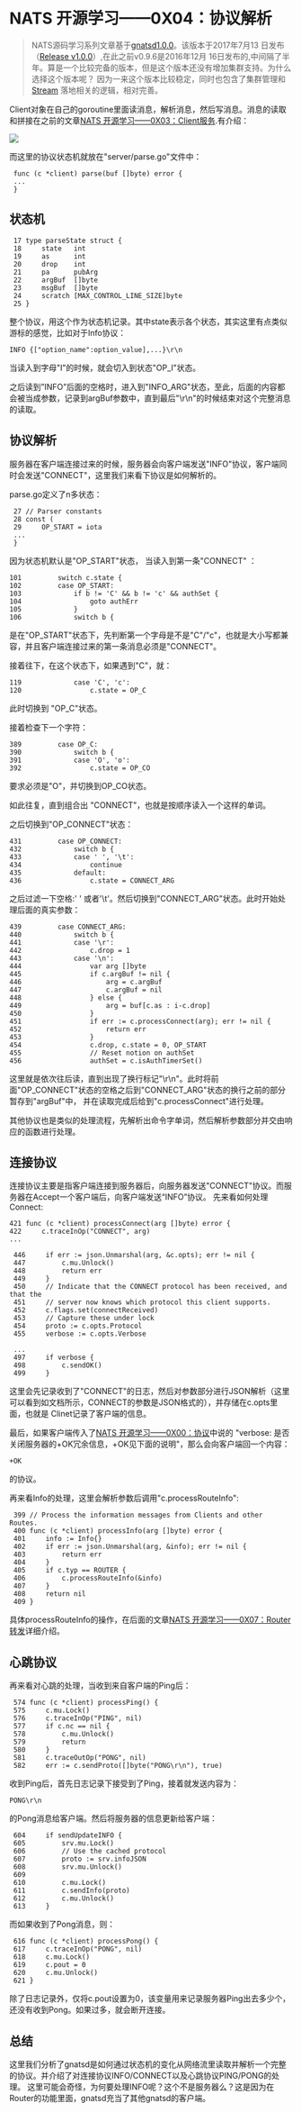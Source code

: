 # NATS 开源学习——0X04：协议解析

> NATS源码学习系列文章基于[gnatsd1.0.0](https://github.com/nats-io/gnatsd/tree/v1.0.0)。该版本于2017年7月13
> 日发布（[Release v1.0.0](https://github.com/nats-io/gnatsd/releases/tag/v1.0.0)）,在此之前v0.9.6是2016年12月
> 16日发布的,中间隔了半年。算是一个比较完备的版本，但是这个版本还没有增加集群支持。为什么选择这个版本呢？
> 因为一来这个版本比较稳定，同时也包含了集群管理和[Stream](https://github.com/nats-io/nats-streaming-server)
> 落地相关的逻辑，相对完善。


Client对象在自己的goroutine里面读消息，解析消息，然后写消息。消息的读取和拼接在之前的文章[NATS 开源学习——0X03：Client服务](./gnatsd_source_03.md).有介绍：

![](./images/client_parse.jpg)

而这里的协议状态机就放在"server/parse.go"文件中：

	 func (c *client) parse(buf []byte) error {
	 ...
	 }
	 
## 状态机

	 17 type parseState struct {
	 18     state   int
	 19     as      int
	 20     drop    int
	 21     pa      pubArg
	 22     argBuf  []byte
	 23     msgBuf  []byte
	 24     scratch [MAX_CONTROL_LINE_SIZE]byte
	 25 }	 
	 
整个协议，用这个作为状态机记录。其中state表示各个状态，其实这里有点类似游标的感觉，比如对于Info协议：

	INFO {["option_name":option_value],...}\r\n

当读入到字母"I"的时候，就会切入到状态"OP_I"状态。

之后读到”INFO”后面的空格时，进入到"INFO_ARG"状态，至此，后面的内容都会被当成参数，记录到argBuf参数中，直到最后"\r\n"的时候结束对这个完整消息的读取。


## 协议解析

服务器在客户端连接过来的时候，服务器会向客户端发送"INFO"协议，客户端同时会发送"CONNECT"，这里我们来看下协议是如何解析的。

parse.go定义了n多状态：

	 27 // Parser constants
	 28 const (
	 29     OP_START = iota
	 ...
	 }

因为状态机默认是"OP_START"状态， 当读入到第一条"CONNECT" ：

	101         switch c.state {
	102         case OP_START:
	103             if b != 'C' && b != 'c' && authSet {
	104                 goto authErr
	105             }
	106             switch b {
	

是在"OP_START"状态下，先判断第一个字母是不是"C"/"c"，也就是大小写都兼容，并且客户端连接过来的第一条消息必须是"CONNECT"。

接着往下，在这个状态下，如果遇到"C"，就：

	119             case 'C', 'c':
	120                 c.state = OP_C

此时切换到 "OP_C"状态。

接着检查下一个字符：

	389         case OP_C:
	390             switch b {
	391             case 'O', 'o':
	392                 c.state = OP_CO

要求必须是"O"，并切换到OP_CO状态。

如此往复，直到组合出 "CONNECT"，也就是按顺序读入一个这样的单词。

之后切换到"OP_CONNECT"状态：

	431         case OP_CONNECT:
	432             switch b {
	433             case ' ', '\t':
	434                 continue
	435             default:
	436                 c.state = CONNECT_ARG
	 
之后过滤一下空格:' '	 或者'\t'。然后切换到"CONNECT_ARG"状态。此时开始处理后面的真实参数：

	439         case CONNECT_ARG:
	440             switch b {
	441             case '\r':
	442                 c.drop = 1
	443             case '\n':
	444                 var arg []byte
	445                 if c.argBuf != nil {
	446                     arg = c.argBuf
	447                     c.argBuf = nil
	448                 } else {
	449                     arg = buf[c.as : i-c.drop]
	450                 }
	451                 if err := c.processConnect(arg); err != nil {
	452                     return err
	453                 }
	454                 c.drop, c.state = 0, OP_START
	455                 // Reset notion on authSet
	456                 authSet = c.isAuthTimerSet()

这里就是依次往后读，直到出现了换行标记"\r\n"。此时将前面"OP_CONNECT"状态的空格之后到"CONNECT_ARG"状态的换行之前的部分暂存到"argBuf"中，
并在读取完成后给到"c.processConnect"进行处理。

其他协议也是类似的处理流程，先解析出命令字单词，然后解析参数部分并交由响应的函数进行处理。

## 连接协议
连接协议主要是指客户端连接到服务器后，向服务器发送"CONNECT"协议。而服务器在Accept一个客户端后，向客户端发送“INFO”协议。
先来看如何处理Connect:

	421 func (c *client) processConnect(arg []byte) error {
	422     c.traceInOp("CONNECT", arg)
	...
	
	 446     if err := json.Unmarshal(arg, &c.opts); err != nil {
	 447         c.mu.Unlock()
	 448         return err
	 449     }
	 450     // Indicate that the CONNECT protocol has been received, and that the
	 451     // server now knows which protocol this client supports.
	 452     c.flags.set(connectReceived)
	 453     // Capture these under lock
	 454     proto := c.opts.Protocol
	 455     verbose := c.opts.Verbose
	 
	 ...
	 497     if verbose {
	 498         c.sendOK()
	 499     }

这里会先记录收到了"CONNECT"的日志，然后对参数部分进行JSON解析（这里可以看到如文档所示，CONNECT的参数是JSON格式的），并存储在c.opts里面，也就是
Clinet记录了客户端的信息。

最后，如果客户端传入了[NATS 开源学习——0X00：协议](./gnatsd_source_00.md)中说的 "verbose: 是否关闭服务器的+OK冗余信息，+OK见下面的说明"，那么会向客户端回一个内容：

	+OK
的协议。

再来看Info的处理，这里会解析参数后调用"c.processRouteInfo":

	 399 // Process the information messages from Clients and other Routes.
	 400 func (c *client) processInfo(arg []byte) error {
	 401     info := Info{}
	 402     if err := json.Unmarshal(arg, &info); err != nil {
	 403         return err
	 404     }
	 405     if c.typ == ROUTER {
	 406         c.processRouteInfo(&info)
	 407     }
	 408     return nil
	 409 }
	 
具体processRouteInfo的操作，在后面的文章[NATS 开源学习——0X07：Router转发](./gnatsd_source_07.md)详细介绍。
	 
 
## 心跳协议
再来看对心跳的处理，当收到来自客户端的Ping后：

	 574 func (c *client) processPing() {
	 575     c.mu.Lock()
	 576     c.traceInOp("PING", nil)
	 577     if c.nc == nil {
	 578         c.mu.Unlock()
	 579         return
	 580     }
	 581     c.traceOutOp("PONG", nil)
	 582     err := c.sendProto([]byte("PONG\r\n"), true)
 
收到Ping后，首先日志记录下接受到了Ping，接着就发送内容为：

	PONG\r\n

的Pong消息给客户端。然后将服务器的信息更新给客户端：
	
	 604     if sendUpdateINFO {
	 605         srv.mu.Lock()
	 606         // Use the cached protocol
	 607         proto := srv.infoJSON
	 608         srv.mu.Unlock()
	 609
	 610         c.mu.Lock()
	 611         c.sendInfo(proto)
	 612         c.mu.Unlock()
	 613     }	
 
 而如果收到了Pong消息，则：
 
	 616 func (c *client) processPong() {
	 617     c.traceInOp("PONG", nil)
	 618     c.mu.Lock()
	 619     c.pout = 0
	 620     c.mu.Unlock()
	 621 }
	 
除了日志记录外，仅将c.pout设置为0，该变量用来记录服务器Ping出去多少个，还没有收到Pong。如果过多，就会断开连接。

## 总结
这里我们分析了gnatsd是如何通过状态机的变化从网络流里读取并解析一个完整的协议。并介绍了对连接协议INFO/CONNECT以及心跳协议PING/PONG的处理。
这里可能会奇怪，为何要处理INFO呢？这个不是服务器么？这是因为在Router的功能里面，gnatsd充当了其他gnatsd的客户端。